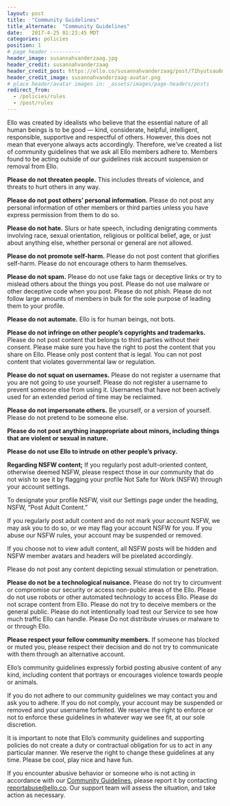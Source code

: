 ```yaml
---
layout: post
title:  "Community Guidelines"
title_alternate:  "Community Guidelines"
date:   2017-4-25 01:23:45 MDT
categories: policies
position: 1
# page header ----------
header_image: susannahvanderzaag.jpg
header_credit: susannahvanderzaag
header_credit_post: https://ello.co/susannahvanderzaag/post/71hyutsau6mt307hk_fpzq
header_credit_image: susannahvanderzaag-avatar.png
# place header/avatar images in: _assets/images/page-headers/posts
redirect_from:
  - /policies/rules
  - /post/rules
---
```


Ello was created by idealists who believe that the essential nature of all human beings is to be good — kind, considerate, helpful, intelligent, responsible, supportive and respectful of others. However, this does not mean that everyone always acts accordingly. Therefore, we’ve created a list of community guidelines that we ask all Ello members adhere to. Members found to be acting outside of our guidelines risk account suspension or removal from Ello.

**Please do not threaten people.**
This includes threats of violence, and threats to hurt others in any way.

**Please do not post others’ personal information.**
Please do not post any personal information of other members or third parties unless you have express permission from them to do so.

**Please do not hate.**
Slurs or hate speech, including denigrating comments involving race, sexual orientation, religious or political belief, age, or just about anything else, whether personal or general are not allowed.

**Please do not promote self-harm.**
Please do not post content that glorifies self-harm. Please do not encourage others to harm themselves.

**Please do not spam.**
Please do not use fake tags or deceptive links or try to mislead others about the things you post. Please do not use malware or other deceptive code when you post. Please do not phish. Please do not follow large amounts of members in bulk for the sole purpose of leading them to your profile.

**Please do not automate.**
Ello is for human beings, not bots.

**Please do not infringe on other people’s copyrights and trademarks.**
Please do not post content that belongs to third parties without their consent. Please make sure you have the right to post the content that you share on Ello. Please only post content that is legal. You can not post content that violates governmental law or regulation.

**Please do not squat on usernames.**
Please do not register a username that you are not going to use yourself. Please do not register a username to prevent someone else from using it. Usernames that have not been actively used for an extended period of time may be reclaimed.

**Please do not impersonate others.**
Be yourself, or a version of yourself. Please do not pretend to be someone else.

**Please do not post anything inappropriate about minors, including things that are violent or sexual in nature.**

**Please do not use Ello to intrude on other people’s privacy.**

**Regarding NSFW content;**
If you regularly post adult-oriented content, otherwise deemed NSFW, please respect those in our community that do not wish to see it by flagging your profile Not Safe for Work (NSFW) through your account settings.

To designate your profile NSFW, visit our Settings page under the heading, NSFW, “Post Adult Content.”

If you regularly post adult content and do not mark your account NSFW, we may ask you to do so, or we may flag your account NSFW for you. If you abuse our NSFW rules, your account may be suspended or removed.

If you choose not to view adult content, all NSFW posts will be hidden and NSFW member avatars and headers will be pixelated accordingly.

Please do not post any content depicting sexual stimulation or penetration. 

**Please do not be a technological nuisance.**
Please do not try to circumvent or compromise our security or access non-public areas of the Ello. Please do not use robots or other automated technology to access Ello. Please do not scrape content from Ello. Please do not try to deceive members or the general public. Please do not  intentionally load test our Service to see how much traffic Ello can handle. Please Do not distribute viruses or malware to or through Ello.

**Please respect your fellow community members.**
If someone has blocked or muted you, please respect their decision and do not try to communicate with them through an alternative account.

Ello’s community guidelines expressly forbid posting abusive content of any kind, including content that portrays or encourages violence towards people or animals.

If you do not adhere to our community guidelines we may contact you and ask you to adhere.
If you do not comply, your account may be suspended or removed and your username forfeited. We reserve the right to enforce or not to enforce these guidelines in whatever way we see fit, at our sole discretion.

It is important to note that Ello’s community guidelines and supporting policies do not create a duty or contractual obligation for us to act in any particular manner. We reserve the right to change these guidelines at any time. Please be cool, play nice and have fun.

If you encounter abusive behavior or someone who is not acting in accordance with our [Community Guidelines](/wtf/policies/community-guidelines/), please report it by contacting reportabuse@ello.co. Our support team will assess the situation, and take action as necessary.
